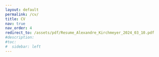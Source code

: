 ```yaml
---
layout: default
permalink: /cv/
title: CV
nav: true
nav_order: 4
redirect_to: /assets/pdf/Resume_Alexandre_Kirchmeyer_2024_03_10.pdf
#description: 
#toc:
#  sidebar: left
---
```

